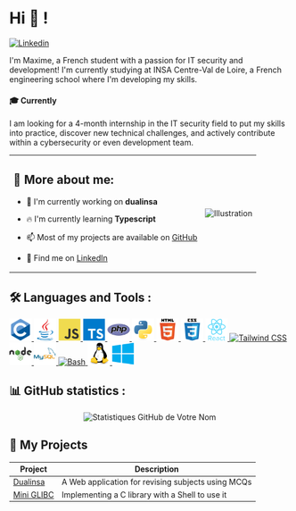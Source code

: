 # Hi 👋 !

[![Linkedin](https://img.shields.io/badge/-LinkedIn-blue?style=flat-square&logo=Linkedin&logoColor=white&link=https://www.linkedin.com/in/maximebgd)](https://www.linkedin.com/in/maxime-b%C3%A9goud-b9b90521a/)

I'm Maxime, a French student with a passion for IT security and development! I'm currently studying at INSA Centre-Val de Loire, a French engineering school where I'm developing my skills.


#### 🎓 Currently
I am looking for a 4-month internship in the IT security field to put my skills into practice, discover new technical challenges, and actively contribute within a cybersecurity or even development team.

<table align="center" >
  <tr>
    <td>

## 🌟 More about me:
- 🌱 I'm currently working on **dualinsa**
- 🔥 I'm currently learning **Typescript**
- 📫 Most of my projects are available on [GitHub](https://github.com/maximebgd)
- 📩 Find me on [LinkedIn](https://www.linkedin.com/in/maxime-b%C3%A9goud-b9b90521a/)

    </td>
    <td>
      <img src="/images/images.jpeg" alt="Illustration" width="300"/>
    </td>
  </tr>
</table>


## 🛠 Languages and Tools :
<p align="left">
  <a href="https://www.cprogramming.com/" target="_blank" rel="noreferrer">
    <img src="https://raw.githubusercontent.com/devicons/devicon/master/icons/c/c-original.svg" alt="C" width="40" height="40"/>
  </a>
  <a href="https://www.java.com" target="_blank" rel="noreferrer">
    <img src="https://raw.githubusercontent.com/devicons/devicon/master/icons/java/java-original.svg" alt="Java" width="40" height="40"/>
  </a>
  <a href="https://developer.mozilla.org/en-US/docs/Web/JavaScript" target="_blank" rel="noreferrer">
    <img src="https://raw.githubusercontent.com/devicons/devicon/master/icons/javascript/javascript-original.svg" alt="JavaScript" width="40" height="40"/>
  </a>
  <a href="https://www.typescriptlang.org/" target="_blank" rel="noreferrer">
    <img src="https://raw.githubusercontent.com/devicons/devicon/master/icons/typescript/typescript-original.svg" alt="TypeScript" width="40" height="40"/>
  </a>
  <a href="https://www.php.net" target="_blank" rel="noreferrer">
    <img src="https://raw.githubusercontent.com/devicons/devicon/master/icons/php/php-original.svg" alt="PHP" width="40" height="40"/>
  </a>
  <a href="https://www.python.org" target="_blank" rel="noreferrer">
    <img src="https://raw.githubusercontent.com/devicons/devicon/master/icons/python/python-original.svg" alt="Python" width="40" height="40"/>
  </a>
  <a href="https://www.w3.org/html/" target="_blank" rel="noreferrer">
    <img src="https://raw.githubusercontent.com/devicons/devicon/master/icons/html5/html5-original-wordmark.svg" alt="HTML" width="40" height="40"/>
  </a>
  <a href="https://www.w3schools.com/css/" target="_blank" rel="noreferrer">
    <img src="https://raw.githubusercontent.com/devicons/devicon/master/icons/css3/css3-original-wordmark.svg" alt="CSS" width="40" height="40"/>
  </a>
  <a href="https://reactjs.org/" target="_blank" rel="noreferrer">
    <img src="https://raw.githubusercontent.com/devicons/devicon/master/icons/react/react-original-wordmark.svg" alt="React" width="40" height="40"/>
  </a>
  <a href="https://tailwindcss.com/" target="_blank" rel="noreferrer">
    <img src="https://www.vectorlogo.zone/logos/tailwindcss/tailwindcss-icon.svg" alt="Tailwind CSS" width="40" height="40"/>
  </a>
  <a href="https://nodejs.org" target="_blank" rel="noreferrer">
    <img src="https://raw.githubusercontent.com/devicons/devicon/master/icons/nodejs/nodejs-original-wordmark.svg" alt="Node.js" width="40" height="40"/>
  </a>
  <a href="https://www.mysql.com/" target="_blank" rel="noreferrer">
    <img src="https://raw.githubusercontent.com/devicons/devicon/master/icons/mysql/mysql-original-wordmark.svg" alt="MySQL" width="40" height="40"/>
  </a>
  <a href="https://www.gnu.org/software/bash/" target="_blank" rel="noreferrer">
    <img src="https://www.vectorlogo.zone/logos/gnu_bash/gnu_bash-icon.svg" alt="Bash" width="40" height="40"/>
  </a>
  <a href="https://www.linux.org/" target="_blank" rel="noreferrer">
    <img src="https://raw.githubusercontent.com/devicons/devicon/master/icons/linux/linux-original.svg" alt="Linux" width="40" height="40"/>
  </a>
  <a href="https://www.microsoft.com/en-us/windows" target="_blank" rel="noreferrer">
    <img src="https://raw.githubusercontent.com/devicons/devicon/master/icons/windows8/windows8-original.svg" alt="Windows" width="40" height="40"/>
  </a>
</p>

## 📊 GitHub statistics :
<p align="center">
  <img src="https://github-readme-stats.vercel.app/api?username=maximebgd&show_icons=true&hide_border=true&count_private=true" alt="Statistiques GitHub de Votre Nom"/>
</p>

## 🚀 My Projects
| Project | Description |
|--------|-------------|
| [Dualinsa](https://github.com/SimonLeclere/dualinsa.git) | A Web application for revising subjects using MCQs |
| [Mini GLIBC](https://github.com/maximebgd/mini_glibc.git) | Implementing a C library with a Shell to use it |


